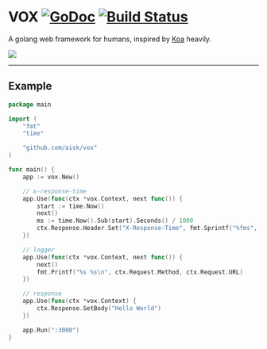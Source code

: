 # VOX [![GoDoc](https://godoc.org/github.com/aisk/vox?status.svg)](https://godoc.org/github.com/aisk/vox) [![Build Status](https://travis-ci.org/aisk/vox.svg?branch=master)](https://travis-ci.org/aisk/vox)

A golang web framework for humans, inspired by [Koa](http://koajs.com) heavily.

![](https://i.v2ex.co/9MO3sMs4.jpeg)

---

## Example

```go
package main

import (
	"fmt"
	"time"

	"github.com/aisk/vox"
)

func main() {
	app := vox.New()

	// x-response-time
	app.Use(func(ctx *vox.Context, next func()) {
		start := time.Now()
		next()
		ms := time.Now().Sub(start).Seconds() / 1000
		ctx.Response.Header.Set("X-Response-Time", fmt.Sprintf("%fms", ms))
	})

	// logger
	app.Use(func(ctx *vox.Context, next func()) {
		next()
		fmt.Printf("%s %s\n", ctx.Request.Method, ctx.Request.URL)
	})

	// response
	app.Use(func(ctx *vox.Context) {
		ctx.Response.SetBody("Hello World")
	})

	app.Run(":3000")
}
```
